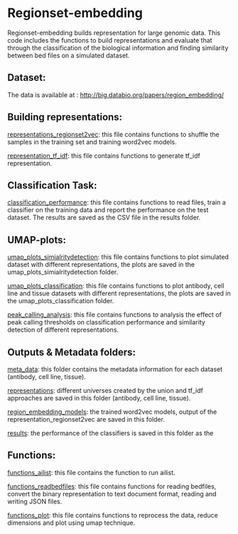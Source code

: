 # Regionset-embedding

Regionset-embedding builds representation for large genomic data. This code includes the functions to build representations and evaluate that through the classification of the biological information and finding similarity between bed files on a simulated dataset. 

## Dataset:

The data is available at : http://big.databio.org/papers/region_embedding/

## Building representations:

[representations_regionset2vec](https://github.com/databio/regionset-embedding/blob/main/representations_regionset2vec.ipynb): this file contains functions to shuffle the samples in the training set and training word2vec models. 
  
[representation_tf_idf](https://github.com/databio/regionset-embedding/blob/main/representations_tf_idf.ipynb): this file contains functions to generate tf_idf representation. 
  
 
## Classification Task:

[classification_performance](https://github.com/databio/regionset-embedding/blob/main/classification_performance.ipynb): this file contains functions to read files, train a classifier on the training data and report the performance on the test dataset. The results are saved as the CSV file in the results folder.
  
## UMAP-plots:

[umap_plots_simialritydetection](https://github.com/databio/regionset-embedding/tree/main/umap_plots_similaritydetection): this file contains functions to plot simulated dataset with different representations, the plots are saved in the umap_plots_simialritydetection folder.
  
[umap_plots_classification](https://github.com/databio/regionset-embedding/tree/main/umap_plots_classification): this file contains functions to plot antibody, cell line and tissue datasets with different representations, the plots are saved in the umap_plots_classification folder.

[peak_calling_analysis](https://github.com/databio/regionset-embedding/tree/main/peak_calling_analysis): this file contains functions to analysis the effect of peak calling thresholds on classification performance and similarity detection of different representations.

## Outputs & Metadata folders:

[meta_data](https://github.com/databio/regionset-embedding/tree/main/meta_data): this folder contains the metadata information for each dataset (antibody, cell line, tissue).
  
[representations](https://github.com/databio/regionset-embedding/tree/main/representations): different universes created by the union and tf_idf approaches are saved in this folder (antibody, cell line, tissue).
  
[region_embedding_models](https://github.com/databio/regionset-embedding/tree/main/word2vecmodels): the trained word2vec models, output of the representation_regionset2vec are saved in this folder. 

[results](https://github.com/databio/regionset-embedding/tree/main/results): the performance of the classifiers is saved in this folder as the 

## Functions:

[functions_ailist](https://github.com/databio/regionset-embedding/blob/main/functions_ailist.ipynb): this file contains the function to run ailist.
  
[functions_readbedfiles](https://github.com/databio/regionset-embedding/blob/main/functions_readbedfiles.ipynb): this file contains functions for reading bedfiles, convert the binary representation to text document format, reading and writing JSON files. 
  
[functions_plot](https://github.com/databio/regionset-embedding/blob/main/functions_plot.ipynb): this file contains functions to reprocess the data, reduce dimensions and plot using umap technique. 
  
